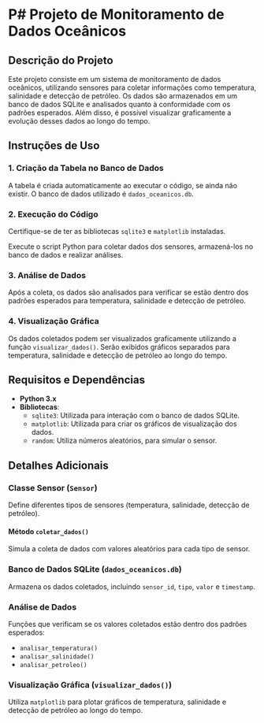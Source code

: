 # P# Projeto de Monitoramento de Dados Oceânicos

## Descrição do Projeto
Este projeto consiste em um sistema de monitoramento de dados oceânicos, utilizando sensores para coletar informações como temperatura, salinidade e detecção de petróleo. Os dados são armazenados em um banco de dados SQLite e analisados quanto à conformidade com os padrões esperados. Além disso, é possível visualizar graficamente a evolução desses dados ao longo do tempo.

## Instruções de Uso

### 1. Criação da Tabela no Banco de Dados
A tabela é criada automaticamente ao executar o código, se ainda não existir. O banco de dados utilizado é `dados_oceanicos.db`.

### 2. Execução do Código
Certifique-se de ter as bibliotecas `sqlite3` e `matplotlib` instaladas.

Execute o script Python para coletar dados dos sensores, armazená-los no banco de dados e realizar análises.

### 3. Análise de Dados
Após a coleta, os dados são analisados para verificar se estão dentro dos padrões esperados para temperatura, salinidade e detecção de petróleo.

### 4. Visualização Gráfica
Os dados coletados podem ser visualizados graficamente utilizando a função `visualizar_dados()`. Serão exibidos gráficos separados para temperatura, salinidade e detecção de petróleo ao longo do tempo.

## Requisitos e Dependências
- **Python 3.x**
- **Bibliotecas**:
  - `sqlite3`: Utilizada para interação com o banco de dados SQLite.
  - `matplotlib`: Utilizada para criar os gráficos de visualização dos dados.
  - `random`: Utiliza números aleatórios, para simular o sensor. 

## Detalhes Adicionais

### Classe Sensor (`Sensor`)
Define diferentes tipos de sensores (temperatura, salinidade, detecção de petróleo).

#### Método `coletar_dados()`
Simula a coleta de dados com valores aleatórios para cada tipo de sensor.

### Banco de Dados SQLite (`dados_oceanicos.db`)
Armazena os dados coletados, incluindo `sensor_id`, `tipo`, `valor` e `timestamp`.

### Análise de Dados
Funções que verificam se os valores coletados estão dentro dos padrões esperados:

- `analisar_temperatura()`
- `analisar_salinidade()`
- `analisar_petroleo()`

### Visualização Gráfica (`visualizar_dados()`)
Utiliza `matplotlib` para plotar gráficos de temperatura, salinidade e detecção de petróleo ao longo do tempo.
